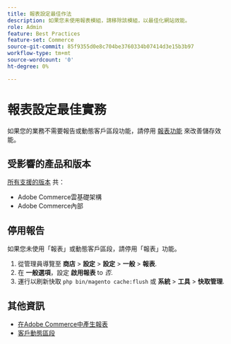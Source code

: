 ```yaml
---
title: 報表設定最佳作法
description: 如果您未使用報表模組，請移除該模組，以最佳化網站效能。
role: Admin
feature: Best Practices
feature-set: Commerce
source-git-commit: 85f9355d0e8c704be3760334b07414d3e15b3b97
workflow-type: tm+mt
source-wordcount: '0'
ht-degree: 0%

---
```



# 報表設定最佳實務

如果您的業務不需要報告或動態客戶區段功能，請停用 [報表功能](https://docs.magento.com/user-guide/configuration/general/reports.html) 來改善儲存效能。

## 受影響的產品和版本

[所有支援的版本](../../../release/versions.md) 共：

- Adobe Commerce雲基礎架構
- Adobe Commerce內部

## 停用報告

如果您未使用「報表」或動態客戶區段，請停用「報表」功能。

1. 從管理員導覽至 **商店** > **設定** > **設定** > **一般** > **報表**.
1. 在 **一般選項**，設定 **啟用報表** to *否*.
1. 運行以刷新快取 `php bin/magento cache:flush` 或 **系統** > **工具** > **快取管理**.

## 其他資訊

- [在Adobe Commerce中產生報表](https://docs.magento.com/user-guide/reports.html)
- [客戶動態區段](https://docs.magento.com/user-guide/marketing/customer-segments.html)
